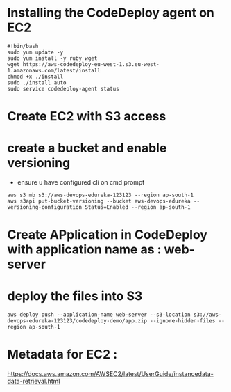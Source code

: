 
# Installing the CodeDeploy agent on EC2
```
#!bin/bash
sudo yum update -y
sudo yum install -y ruby wget
wget https://aws-codedeploy-eu-west-1.s3.eu-west-1.amazonaws.com/latest/install
chmod +x ./install
sudo ./install auto
sudo service codedeploy-agent status
```
# Create EC2 with S3 access




# create a bucket and enable versioning
- ensure u have configured cli on cmd prompt
```
aws s3 mb s3://aws-devops-edureka-123123 --region ap-south-1 
aws s3api put-bucket-versioning --bucket aws-devops-edureka --versioning-configuration Status=Enabled --region ap-south-1 
```

# Create APplication in CodeDeploy with application name as : web-server

# deploy the files into S3
```
aws deploy push --application-name web-server --s3-location s3://aws-devops-edureka-123123/codedeploy-demo/app.zip --ignore-hidden-files --region ap-south-1
```


# Metadata for EC2 :

 https://docs.aws.amazon.com/AWSEC2/latest/UserGuide/instancedata-data-retrieval.html

 